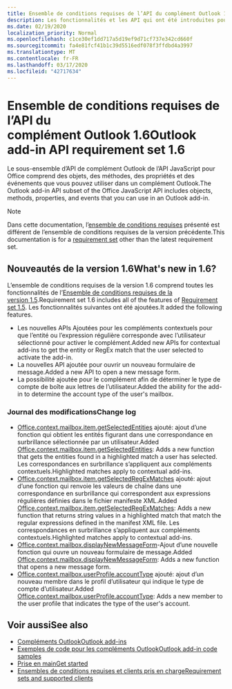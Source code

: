 ```yaml
---
title: Ensemble de conditions requises de l’API du complément Outlook 1.6
description: Les fonctionnalités et les API qui ont été introduites pour les compléments Outlook et les API JavaScript Office dans le cadre de l’API de boîte aux lettres 1,6.
ms.date: 02/19/2020
localization_priority: Normal
ms.openlocfilehash: c1ce30ef1dd717a5d19ef9d71cf737e342cd660f
ms.sourcegitcommit: fa4e81fcf41b1c39d5516edf078f3ffdbd4a3997
ms.translationtype: MT
ms.contentlocale: fr-FR
ms.lasthandoff: 03/17/2020
ms.locfileid: "42717634"
---
```

# <a name="outlook-add-in-api-requirement-set-16"></a><span data-ttu-id="ab815-103">Ensemble de conditions requises de l’API du complément Outlook 1.6</span><span class="sxs-lookup"><span data-stu-id="ab815-103">Outlook add-in API requirement set 1.6</span></span>

<span data-ttu-id="ab815-104">Le sous-ensemble d’API de complément Outlook de l’API JavaScript pour Office comprend des objets, des méthodes, des propriétés et des événements que vous pouvez utiliser dans un complément Outlook.</span><span class="sxs-lookup"><span data-stu-id="ab815-104">The Outlook add-in API subset of the Office JavaScript API includes objects, methods, properties, and events that you can use in an Outlook add-in.</span></span>

> [!NOTE]
> <span data-ttu-id="ab815-105">Dans cette documentation, l’[ensemble de conditions requises](../../requirement-sets/outlook-api-requirement-sets.md) présenté est différent de l’ensemble de conditions requises de la version précédente.</span><span class="sxs-lookup"><span data-stu-id="ab815-105">This documentation is for a [requirement set](../../requirement-sets/outlook-api-requirement-sets.md) other than the latest requirement set.</span></span>

## <a name="whats-new-in-16"></a><span data-ttu-id="ab815-106">Nouveautés de la version 1.6</span><span class="sxs-lookup"><span data-stu-id="ab815-106">What's new in 1.6?</span></span>

<span data-ttu-id="ab815-107">L’ensemble de conditions requises de la version 1.6 comprend toutes les fonctionnalités de l’[Ensemble de conditions requises de la version 1.5](../requirement-set-1.5/outlook-requirement-set-1.5.md).</span><span class="sxs-lookup"><span data-stu-id="ab815-107">Requirement set 1.6 includes all of the features of [Requirement set 1.5](../requirement-set-1.5/outlook-requirement-set-1.5.md).</span></span> <span data-ttu-id="ab815-108">Les fonctionnalités suivantes ont été ajoutées.</span><span class="sxs-lookup"><span data-stu-id="ab815-108">It added the following features.</span></span>

- <span data-ttu-id="ab815-109">Les nouvelles APIs Ajoutées pour les compléments contextuels pour que l’entité ou l’expression régulière corresponde avec l’utilisateur sélectionné pour activer le complément.</span><span class="sxs-lookup"><span data-stu-id="ab815-109">Added new APIs for contextual add-ins to get the entity or RegEx match that the user selected to activate the add-in.</span></span>
- <span data-ttu-id="ab815-110">La nouvelles API ajoutée pour ouvrir un nouveau formulaire de message.</span><span class="sxs-lookup"><span data-stu-id="ab815-110">Added a new API to open a new message form.</span></span>
- <span data-ttu-id="ab815-111">La possibilité ajoutée pour le complément afin de déterminer le type de compte de boîte aux lettres de l’utilisateur.</span><span class="sxs-lookup"><span data-stu-id="ab815-111">Added the ability for the add-in to determine the account type of the user's mailbox.</span></span>

### <a name="change-log"></a><span data-ttu-id="ab815-112">Journal des modifications</span><span class="sxs-lookup"><span data-stu-id="ab815-112">Change log</span></span>

- <span data-ttu-id="ab815-113">[Office.context.mailbox.item.getSelectedEntities](office.context.mailbox.item.md#methods) ajouté: ajout d’une fonction qui obtient les entités figurant dans une correspondance en surbrillance sélectionnée par un utilisateur.</span><span class="sxs-lookup"><span data-stu-id="ab815-113">Added [Office.context.mailbox.item.getSelectedEntities](office.context.mailbox.item.md#methods): Adds a new function that gets the entities found in a highlighted match a user has selected.</span></span> <span data-ttu-id="ab815-114">Les correspondances en surbrillance s’appliquent aux compléments contextuels.</span><span class="sxs-lookup"><span data-stu-id="ab815-114">Highlighted matches apply to contextual add-ins.</span></span>
- <span data-ttu-id="ab815-115">[Office.context.mailbox.item.getSelectedRegExMatches](office.context.mailbox.item.md#methods) ajouté: ajout d’une fonction qui renvoie les valeurs de chaîne dans une correspondance en surbrillance qui correspondent aux expressions régulières définies dans le fichier manifeste XML.</span><span class="sxs-lookup"><span data-stu-id="ab815-115">Added [Office.context.mailbox.item.getSelectedRegExMatches](office.context.mailbox.item.md#methods): Adds a new function that returns string values in a highlighted match that match the regular expressions defined in the manifest XML file.</span></span> <span data-ttu-id="ab815-116">Les correspondances en surbrillance s’appliquent aux compléments contextuels.</span><span class="sxs-lookup"><span data-stu-id="ab815-116">Highlighted matches apply to contextual add-ins.</span></span>
- <span data-ttu-id="ab815-117">[Office.context.mailbox.displayNewMessageForm](office.context.mailbox.md#methods)-Ajout d’une nouvelle fonction qui ouvre un nouveau formulaire de message.</span><span class="sxs-lookup"><span data-stu-id="ab815-117">Added [Office.context.mailbox.displayNewMessageForm](office.context.mailbox.md#methods): Adds a new function that opens a new message form.</span></span>
- <span data-ttu-id="ab815-118">[Office.context.mailbox.userProfile.accountType](/javascript/api/outlook/office.userprofile?view=outlook-js-1.6#accounttype) ajouté: ajout d’un nouveau membre dans le profil d’utilisateur qui indique le type de compte d’utilisateur.</span><span class="sxs-lookup"><span data-stu-id="ab815-118">Added [Office.context.mailbox.userProfile.accountType](/javascript/api/outlook/office.userprofile?view=outlook-js-1.6#accounttype): Adds a new member to the user profile that indicates the type of the user's account.</span></span>

## <a name="see-also"></a><span data-ttu-id="ab815-119">Voir aussi</span><span class="sxs-lookup"><span data-stu-id="ab815-119">See also</span></span>

- [<span data-ttu-id="ab815-120">Compléments Outlook</span><span class="sxs-lookup"><span data-stu-id="ab815-120">Outlook add-ins</span></span>](../../../outlook/outlook-add-ins-overview.md)
- [<span data-ttu-id="ab815-121">Exemples de code pour les compléments Outlook</span><span class="sxs-lookup"><span data-stu-id="ab815-121">Outlook add-in code samples</span></span>](https://developer.microsoft.com/outlook/gallery/?filterBy=Outlook,Samples,Add-ins)
- [<span data-ttu-id="ab815-122">Prise en main</span><span class="sxs-lookup"><span data-stu-id="ab815-122">Get started</span></span>](../../../quickstarts/outlook-quickstart.md)
- [<span data-ttu-id="ab815-123">Ensembles de conditions requises et clients pris en charge</span><span class="sxs-lookup"><span data-stu-id="ab815-123">Requirement sets and supported clients</span></span>](../../requirement-sets/outlook-api-requirement-sets.md)
